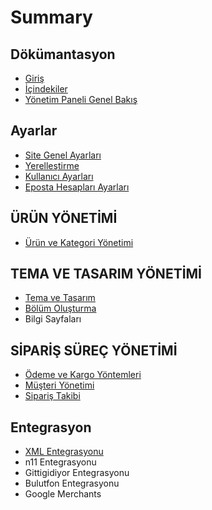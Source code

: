 # Summary

## Dökümantasyon

* [Giriş](README.md)
* [İçindekiler](ic-indekiler.md)
* [Yönetim Paneli Genel Bakış](yonetim-paneli-genel-bakis.md)

## Ayarlar

* [Site Genel Ayarları](site-genel-ayarlari.md)
* [Yerelleştirme](yerellestirme.md)
* [Kullanıcı Ayarları](kullanici-ayarlari.md)
* [Eposta Hesapları Ayarları](eposta-hesaplari-ayarlari.md)

## ÜRÜN YÖNETİMİ

* [Ürün ve Kategori Yönetimi](urun-yonetimi.md)

## TEMA VE TASARIM YÖNETİMİ

* [Tema ve Tasarım](tema-ve-tasarim-yonetimi.md)
* [Bölüm Oluşturma](bolum-olusturma.md)
* Bilgi Sayfaları

## SİPARİŞ SÜREÇ YÖNETİMİ

* [Ödeme ve Kargo Yöntemleri](odeme-ve-kargo-yontemleri.md)
* [Müşteri Yönetimi](musteri-yonetimi.md)
* [Sipariş Takibi](siparis-takibi.md)

## Entegrasyon

* [XML Entegrasyonu](entegrasyon/xml-entegrasyonu.md)
* n11 Entegrasyonu
* Gittigidiyor Entegrasyonu
* Bulutfon Entegrasyonu
* Google Merchants

